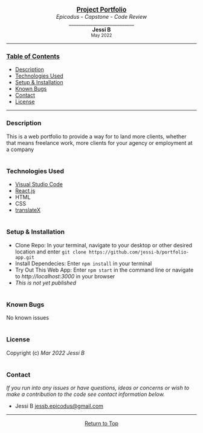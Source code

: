 <br>
<p align="center">
  <u><big> <b>Project Portfolio</b> </big></u>
  <br>
  <em>Epicodus - Capstone - Code Review</em>
  <br>
  ___________________________
  <br>
  <strong>Jessi B</strong>
  <br>
  <small>May 2022</small>
</p>

------------------------------

### <u>Table of Contents</u>
* <a href="#-description">Description</a>
* <a href="#-technologies-used">Technologies Used</a>
* <a href="#-setup-&-installation">Setup & Installation</a>
* <a href="#-known-bugs">Known Bugs</a>
* <a href="#-contact">Contact</a>
* <a href="#-license">License</a>

------------------------------

### Description
This is a web portfolio to provide a way for to land more clients, whether that means freelance work, more clients for your agency or employment at a company
#
### Technologies Used
* [Visual Studio Code](https://code.visualstudio.com/)
* [React.js](https://reactjs.org/docs/getting-started.html)
* HTML
* CSS
* [translateX](https://developer.mozilla.org/en-US/docs/Web/CSS/transform-function/translateX)
#
### Setup & Installation
* Clone Repo: In your terminal, navigate to your desktop or other desired location and enter `git clone https://github.com/jessi-b/portfolio-app.git`
* Install Dependecies: Enter `npm install` in your terminal
* Try Out This Web App: Enter `npm start` in the command line or navigate to _http://localhost:3000_ in your browser
* _This is not yet published_
#
### Known Bugs
No known issues
#
### License
Copyright (c)  _Mar 2022_  _Jessi B_
#
### Contact
_If you run into any issues or have questions, ideas or concerns or wish to make a contribution to the code see contact information below._
* Jessi B <jessb.epicodus@gmail.com>
------------------------------

<center><a href="#">Return to Top</a></center>